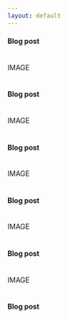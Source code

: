 ```yaml
---
layout: default
---
```

#### Blog post
<br> IMAGE
<br><br>
#### Blog post
<br> IMAGE
<br><br>
#### Blog post
<br> IMAGE
<br><br>
#### Blog post
<br> IMAGE
<br><br>
#### Blog post
<br> IMAGE
<br><br>
#### Blog post
